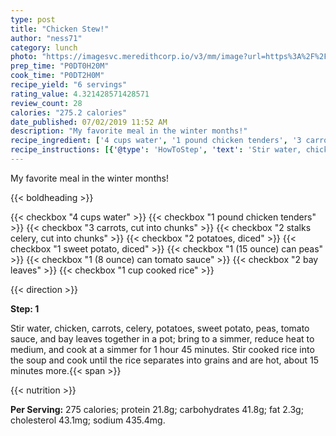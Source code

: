 ```yaml
---
type: post
title: "Chicken Stew!"
author: "ness71"
category: lunch
photo: "https://imagesvc.meredithcorp.io/v3/mm/image?url=https%3A%2F%2Fimages.media-allrecipes.com%2Fuserphotos%2F2213394.jpg"
prep_time: "P0DT0H20M"
cook_time: "P0DT2H0M"
recipe_yield: "6 servings"
rating_value: 4.321428571428571
review_count: 28
calories: "275.2 calories"
date_published: 07/02/2019 11:52 AM
description: "My favorite meal in the winter months!"
recipe_ingredient: ['4 cups water', '1 pound chicken tenders', '3 carrots, cut into chunks', '2 stalks celery, cut into chunks', '2 potatoes, diced', '1 sweet potato, diced', '1 (15 ounce) can peas', '1 (8 ounce) can tomato sauce', '2 bay leaves', '1 cup cooked rice']
recipe_instructions: [{'@type': 'HowToStep', 'text': 'Stir water, chicken, carrots, celery, potatoes, sweet potato, peas, tomato sauce, and bay leaves together in a pot; bring to a simmer, reduce heat to medium, and cook at a simmer for 1 hour 45 minutes. Stir cooked rice into the soup and cook until the rice separates into grains and are hot, about 15 minutes more.\n'}]
---
```


My favorite meal in the winter months! 

{{< boldheading >}}

{{< checkbox "4 cups water" >}}
{{< checkbox "1 pound chicken tenders" >}}
{{< checkbox "3  carrots, cut into chunks" >}}
{{< checkbox "2 stalks celery, cut into chunks" >}}
{{< checkbox "2  potatoes, diced" >}}
{{< checkbox "1  sweet potato, diced" >}}
{{< checkbox "1 (15 ounce) can peas" >}}
{{< checkbox "1 (8 ounce) can tomato sauce" >}}
{{< checkbox "2  bay leaves" >}}
{{< checkbox "1 cup cooked rice" >}}


{{< direction >}}

**Step: 1**

Stir water, chicken, carrots, celery, potatoes, sweet potato, peas, tomato sauce, and bay leaves together in a pot; bring to a simmer, reduce heat to medium, and cook at a simmer for 1 hour 45 minutes. Stir cooked rice into the soup and cook until the rice separates into grains and are hot, about 15 minutes more.{{< span >}}

{{< nutrition >}}

**Per Serving:** 275 calories; protein 21.8g; carbohydrates 41.8g; fat 2.3g; cholesterol 43.1mg; sodium 435.4mg.